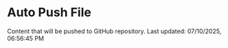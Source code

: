 # Auto Push File

Content that will be pushed to GitHub repository.
Last updated: 07/10/2025, 06:56:45 PM